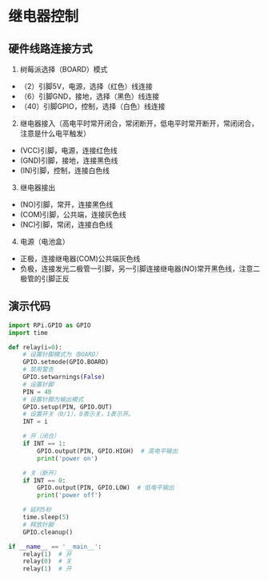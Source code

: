 继电器控制
===

硬件线路连接方式
---

1.  树莓派选择（BOARD）模式
*  （2）引脚5V，电源，选择（红色）线连接
*  （6）引脚GND，接地，选择（黑色）线连接
*  （40）引脚GPIO，控制，选择（白色）线连接
2.  继电器接入（高电平时常开闭合，常闭断开，低电平时常开断开，常闭闭合，注意是什么电平触发）
*   (VCC)引脚，电源，连接红色线
*   (GND)引脚，接地，连接黑色线
*   (IN)引脚，控制，连接白色线
3.  继电器接出
*   (NO)引脚，常开，连接黑色线
*   (COM)引脚，公共端，连接灰色线
*   (NC)引脚，常闭，连接白色线
4.  电源（电池盒）
*   正极，连接继电器(COM)公共端灰色线
*   负极，连接发光二极管一引脚，另一引脚连接继电器(NO)常开黑色线，注意二极管的引脚正反

演示代码
---

```python
import RPi.GPIO as GPIO
import time

def relay(i=0):
    # 设置针脚模式为（BOARD）
    GPIO.setmode(GPIO.BOARD)
    # 禁用警告
    GPIO.setwarnings(False)
    # 设置针脚
    PIN = 40
    # 设置针脚为输出模式
    GPIO.setup(PIN, GPIO.OUT)
    # 设置开关（0/1），0表示关，1表示开。
    INT = i

    # 开（闭合）
    if INT == 1:
        GPIO.output(PIN, GPIO.HIGH)  # 高电平输出
        print('power on')

    # 关（断开）
    if INT == 0:
        GPIO.output(PIN, GPIO.LOW)  # 低电平输出
        print('power off')

    # 延时5秒
    time.sleep(5)
    # 释放针脚
    GPIO.cleanup()

if __name__ == '__main__':
    relay(1)  # 开
    relay(0)  # 关
    relay(1)  # 开
```